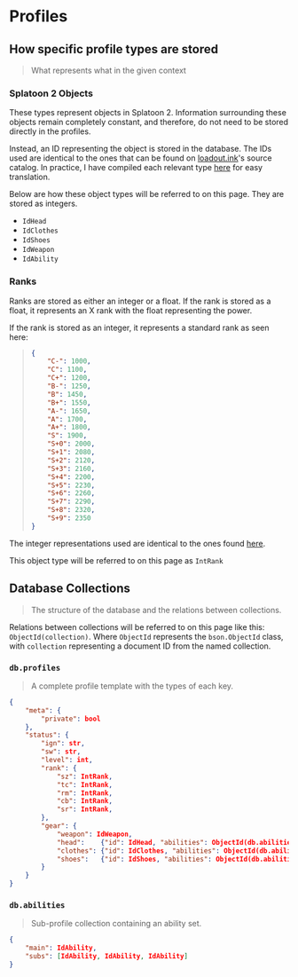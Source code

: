 # Profiles

## How specific profile types are stored
> What represents what in the given context

### Splatoon 2 Objects
These types represent objects in Splatoon 2.
Information surrounding these objects remain completely constant, and therefore, do not need to be stored directly in the profiles.

Instead, an ID representing the object is stored in the database.
The IDs used are identical to the ones that can be found on [loadout.ink](https://github.com/selicia/selicia.github.io/tree/master/en_US/data)'s source catalog.
In practice, I have compiled each relevant type [here](https://gist.github.com/LeptoFlare) for easy translation.

Below are how these object types will be referred to on this page. They are stored as integers.

- `IdHead`
- `IdClothes`
- `IdShoes`
- `IdWeapon`
- `IdAbility`

### Ranks
Ranks are stored as either an integer or a float.
If the rank is stored as a float, it represents an X rank with the float representing the power.

If the rank is stored as an integer, it represents a standard rank as seen here:
> ```json
> {
>     "C-": 1000,
>     "C": 1100,
>     "C+": 1200,
>     "B-": 1250,
>     "B": 1450,
>     "B+": 1550,
>     "A-": 1650,
>     "A": 1700,
>     "A+": 1800,
>     "S": 1900,
>     "S+0": 2000,
>     "S+1": 2080,
>     "S+2": 2120,
>     "S+3": 2160,
>     "S+4": 2200,
>     "S+5": 2230,
>     "S+6": 2260,
>     "S+7": 2290,
>     "S+8": 2320,
>     "S+9": 2350
> }
> ```

The integer representations used are identical to the ones found [here](https://oatmealdome.me/blog/an-in-depth-look-at-the-splatoon-2-ranking-system/).

This object type will be referred to on this page as `IntRank`

## Database Collections
> The structure of the database and the relations between collections.

Relations between collections will be referred to on this page like this: `ObjectId(collection)`.
Where `ObjectId` represents the `bson.ObjectId` class, with `collection` representing a document ID from the named collection.

### `db.profiles`
> A complete profile template with the types of each key.
```json
{
    "meta": {
        "private": bool
    },
    "status": {
        "ign": str,
        "sw": str,
        "level": int,
        "rank": {
            "sz": IntRank,
            "tc": IntRank,
            "rm": IntRank,
            "cb": IntRank,
            "sr": IntRank,
        },
        "gear": {
            "weapon": IdWeapon,
            "head":    {"id": IdHead, "abilities": ObjectId(db.abilities)},
            "clothes": {"id": IdClothes, "abilities": ObjectId(db.abilities)},
            "shoes":   {"id": IdShoes, "abilities": ObjectId(db.abilities)}
        }
    }
}
```

### `db.abilities`
> Sub-profile collection containing an ability set.
```json
{
    "main": IdAbility,
    "subs": [IdAbility, IdAbility, IdAbility]
}
```
